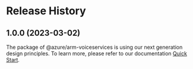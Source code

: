 # Release History
    
## 1.0.0 (2023-03-02)

The package of @azure/arm-voiceservices is using our next generation design principles. To learn more, please refer to our documentation [Quick Start](https://aka.ms/js-track2-quickstart).
